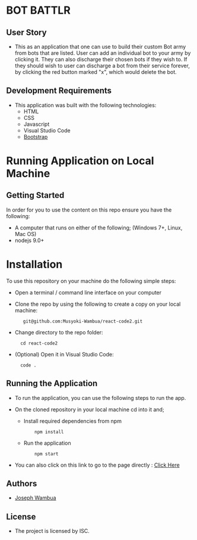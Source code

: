 # BOT BATTLR

## User Story

- This as an application that one can use to build their custom Bot army from bots that are listed. User can add an individual bot to your army by clicking it. They can also discharge their chosen bots if they wish to. If they should wish to user can discharge a bot from their service forever, by clicking the red button marked "x", which would delete the bot.

## Development Requirements

- This application was built with the following technologies:
  - HTML
  - CSS
  - Javascript
  - Visual Studio Code
  - [Bootstrap](https://getbootstrap.com/)

# Running Application on Local Machine

## Getting Started

In order for you to use the content on this repo ensure you have the following:

- A computer that runs on either of the following; (Windows 7+, Linux, Mac OS)
- nodejs 9.0+

# Installation

To use this repository on your machine do the following simple steps:

- Open a terminal / command line interface on your computer
- Clone the repo by using the following to create a copy on your local machine:

         git@github.com:Musyoki-Wambua/react-code2.git

- Change directory to the repo folder:

        cd react-code2

- (Optional) Open it in Visual Studio Code:

        code .

## Running the Application

- To run the application, you can use the following steps to run the app.

- On the cloned repository in your local machine cd into it and;
  - Install required dependencies from npm

            npm install 

  - Run the application

            npm start

- You can also click on this link to go to the page directly :  [Click Here](https://https-github-com-musyoki-wambua-react-code1.vercel.app/)

## Authors

- [Joseph Wambua](https://github.com/Musyoki-Wambua)

## License

- The project is licensed by ISC.
